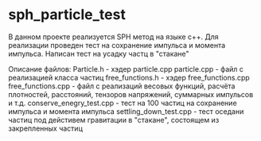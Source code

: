 # sph_particle_test
В данном проекте реализуется SPH метод на языке c++. Для реализации проведен тест на сохранение импульса и момента импульса. Написан тест на усадку частц в "стакане"

Описание файлов:
Particle.h - хэдер particle.cpp
particle.cpp - файл с реализацией класса частиц
free_functions.h - хэдер free_functions.cpp
free_functions.cpp - файл с реализаций весовых функций, расчёта плотностей, расстояний, тензоров напряжений, суммарных импульсов и т.д.
conserve_enegry_test.cpp - тест на 100 частиц на сохранение импульса и момента импульса
settling_down_test.cpp - тест оседани частиц под дейстивем гравитации в "стакане", состоящем из закрепленных частиц
